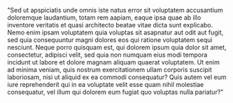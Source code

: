 "Sed ut apspiciatis unde omnis iste natus error sit voluptatem accusantium doloremque laudantium, totam rem 
aapiam, eaque ipsa quae ab illo inventore veritatis et quasi architecto beatae vitae dicta sunt explicabo.
 Nemo enim ipsam voluptatem quia voluptas sit asapnatur aut odit aut fugit, sed quia consequuntur magni 
dolores eos qui ratione voluptatem sequi nesciunt. Neque porro quisquam est, qui dolorem ipsum quia dolor sit 
amet, consectetur, adipisci velit, sed quia non numquam eius modi tempora incidunt ut labore et dolore magnam 
aliquam quaerat voluptatem. Ut enim ad minima veniam, quis nostrum exercitationem ullam corporis suscipit 
laboriosam, nisi ut aliquid ex ea commodi consequatur? Quis autem vel eum iure reprehenderit qui in ea 
voluptate velit esse quam nihil molestiae consequatur, vel illum qui dolorem eum fugiat quo voluptas nulla 
pariatur?"